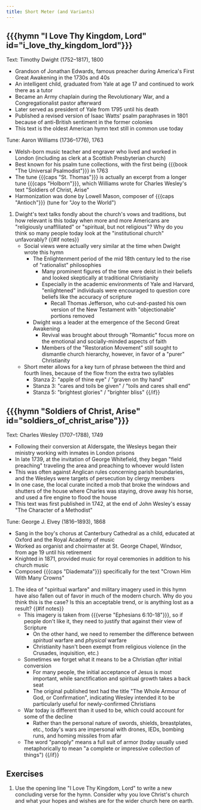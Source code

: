 ```yaml
---
title: Short Meter (and Variants)
---
```

## {{{hymn "I Love Thy Kingdom, Lord" id="i_love_thy_kingdom_lord"}}}

Text: Timothy Dwight (1752–1817), 1800
 - Grandson of Jonathan Edwards, famous preacher during America's First Great Awakening in the 1730s and 40s
 - An intelligent child, graduated from Yale at age 17 and continued to work there as a tutor
 - Became an Army chaplain during the Revolutionary War, and a Congregationalist pastor afterward
 - Later served as president of Yale from 1795 until his death
 - Published a revised version of Isaac Watts' psalm paraphrases in 1801 because of anti-British sentiment in the former colonies
 - This text is the oldest American hymn text still in common use today

 Tune: Aaron Williams (1736–1776), 1763
 - Welsh-born music teacher and engraver who lived and worked in London (including as clerk at a Scottish Presbyterian church)
 - Best known for his psalm tune collections, with the first being {{{book "The Universal Psalmodist"}}} in 1763
 - The tune {{{caps "St. Thomas"}}} is actually an excerpt from a longer tune {{{caps "Holborn"}}}, which Williams wrote for Charles Wesley's text "Soldiers of Christ, Arise"
 - Harmonization was done by Lowell Mason, composer of {{{caps "Antioch"}}} (tune for "Joy to the World")

1. Dwight's text talks fondly about the church's vows and traditions, but how relevant is this today when more and more Americans are "religiously unaffiliated" or "spiritual, but not religious"? Why do you think so many people today look at the "institutional church" unfavorably?
{{#if notes}}
	- Social views were actually very similar at the time when Dwight wrote this hymn
		- The Enlightenment period of the mid 18th century led to the rise of "rationalist" philosophies
			- Many prominent figures of the time were deist in their beliefs and looked skeptically at traditional Christianity
			- Especially in the academic environments of Yale and Harvard, "enlightened" individuals were encouraged to question core beliefs like the accuracy of scripture
				- Recall Thomas Jefferson, who cut-and-pasted his own version of the New Testament with "objectionable" portions removed
		- Dwight was a leader at the emergence of the Second Great Awakening
			- Revival was brought about through "Romantic" focus more on the emotional and socially-minded aspects of faith
			- Members of the "Restoration Movement" still sought to dismantle church hierarchy, however, in favor of a "purer" Christianity
	- Short meter allows for a key turn of phrase between the third and fourth lines, because of the flow from the extra two syllables
		- Stanza 2: "apple of thine eye" / "graven on thy hand"
		- Stanza 3: "cares and toils be given" / "toils and cares shall end"
		- Stanza 5: "brightest glories" / "brighter bliss"
{{/if}}

## {{{hymn "Soldiers of Christ, Arise" id="soldiers_of_christ_arise"}}}

Text: Charles Wesley (1707–1788), 1749
 - Following their conversion at Aldersgate, the Wesleys began their ministry working with inmates in London prisons
 - In late 1739, at the invitation of George Whitefield, they began "field preaching" traveling the area and preaching to whoever would listen
 - This was often against Anglican rules concerning parish boundaries, and the Wesleys were targets of persecution by clergy members
 - In one case, the local curate incited a mob that broke the windows and shutters of the house where Charles was staying, drove away his horse, and used a fire engine to flood the house
 - This text was first published in 1742, at the end of John Wesley's essay "The Character of a Methodist"

Tune: George J. Elvey (1816–1893), 1868
 - Sang in the boy's chorus at Canterbury Cathedral as a child, educated at Oxford and the Royal Academy of music
 - Worked as organist and choirmaster at St. George Chapel, Windsor, from age 19 until his retirement
 - Knighted in 1871, provided music for royal ceremonies in addition to his church music
 - Composed {{{caps "Diademata"}}} specifically for the text "Crown Him With Many Crowns"

1. The idea of "spiritual warfare" and military imagery used in this hymn have also fallen out of favor in much of the modern church. Why do you think this is the case? Is this an acceptable trend, or is anything lost as a result?
{{#if notes}}
	- This imagery is taken from {{{verse "Ephesians 6:10-18"}}}, so if people don't like it, they need to justify that against their view of Scripture
		- On the other hand, we need to remember the difference between *spiritual* warfare and *physical* warfare
		- Christianity hasn't been exempt from religious violence (in the Crusades, inquisition, etc.)
	- Sometimes we forget what it means to be a Christian *after* initial conversion
		- For many people, the initial acceptance of Jesus is most important, while sanctification and spiritual growth takes a back seat
		- The original published text had the title "The Whole Armour of God, or Confirmation", indicating Wesley intended it to be particularly useful for newly-confirmed Christians
	- War today is different than it used to be, which could account for some of the decline
		- Rather than the personal nature of swords, shields, breastplates, etc., today's wars are impersonal with drones, IEDs, bombing runs, and homing missiles from afar
	- The word "panoply" means a full suit of armor (today usually used metaphorically to mean "a complete or impressive collection of things")
{{/if}}

## Exercises

1. Use the opening line "I Love Thy Kingdom, Lord" to write a new concluding verse for the hymn. Consider why you love Christ's church and what your hopes and wishes are for the wider church here on earth.
